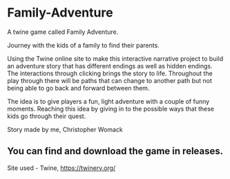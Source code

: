 # Family-Adventure
A twine game called Family Adventure.

Journey with the kids of a family to find their parents.

Using the Twine online site to make this interactive narrative project to build an adventure story that has different endings as well as hidden endings.
The interactions through clicking brings the story to life.
Throughout the play through there will be paths that can change to another path but not being able to go back and forward between them.

The idea is to give players a fun, light adventure with a couple of funny moments. Reaching this idea by giving in to the possible ways that these kids go through their quest.

Story made by me, Christopher Womack

## You can find and download the game in releases.

Site used - Twine, https://twinery.org/
